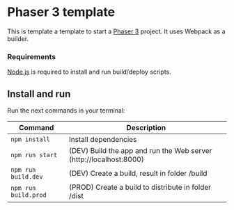 # Phaser 3 template 

This is template a template to start a [Phaser 3](https://phaser.io/) project. It uses Webpack as a builder.

### Requirements

[Node.js](https://nodejs.org) is required to install and run build/deploy scripts.

## Install and run

Run the next commands in your terminal:

| Command | Description |
|---------|-------------|
| `npm install` | Install dependencies |
| `npm run start` | (DEV) Build the app and run the Web server (http://localhost:8000) |
| `npm run build.dev` | (DEV) Create a build, result in folder /build |
| `npm run build.prod` | (PROD) Create a build to distribute in folder /dist |
